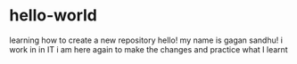 # hello-world
learning how to create a new repository
hello! my name is gagan sandhu! i work in in IT 
i am here again to make the changes and practice what I learnt
